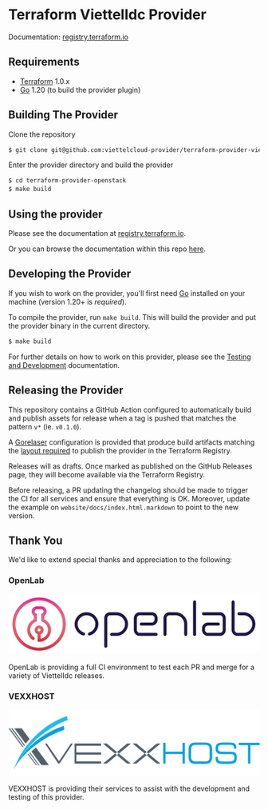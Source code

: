 Terraform ViettelIdc Provider
============================

Documentation: [registry.terraform.io](https://registry.terraform.io/providers/terraform-provider-openstack/openstack/latest/docs)

Requirements
------------

- [Terraform](https://www.terraform.io/downloads.html) 1.0.x
- [Go](https://golang.org/doc/install) 1.20 (to build the provider plugin)

Building The Provider
---------------------

Clone the repository

```sh
$ git clone git@github.com:viettelcloud-provider/terraform-provider-viettelidc.git
```

Enter the provider directory and build the provider

```sh
$ cd terraform-provider-openstack
$ make build
```

Using the provider
----------------------
Please see the documentation at [registry.terraform.io](https://registry.terraform.io/providers/terraform-provider-openstack/openstack/latest/docs).

Or you can browse the documentation within this repo [here](https://github.com/viettelcloud-provider/terraform-provider-viettelidc/tree/main/website/docs).

Developing the Provider
---------------------------

If you wish to work on the provider, you'll first need [Go](https://golang.org) installed on your machine (version 1.20+ is *required*).

To compile the provider, run `make build`. This will build the provider and put the provider binary in the current directory.

```sh
$ make build
```

For further details on how to work on this provider, please see the [Testing and Development](https://registry.terraform.io/providers/terraform-provider-openstack/openstack/latest/docs#testing-and-development) documentation.

Releasing the Provider
----------------------

This repository contains a GitHub Action configured to automatically build and
publish assets for release when a tag is pushed that matches the pattern `v*`
(ie. `v0.1.0`).

A [Gorelaser](https://goreleaser.com/) configuration is provided that produce
build artifacts matching the [layout required](https://www.terraform.io/docs/registry/providers/publishing.html#manually-preparing-a-release)
to publish the provider in the Terraform Registry.

Releases will as drafts. Once marked as published on the GitHub Releases page,
they will become available via the Terraform Registry.

Before releasing, a PR updating the changelog should be made to trigger the CI 
for all services and ensure that everything is OK. Moreover, update the example
on `website/docs/index.html.markdown` to point to the new version.

Thank You
---------

We'd like to extend special thanks and appreciation to the following:

### OpenLab

<a href="http://openlabtesting.org/"><img src="assets/openlab.png" width="600px"></a>

OpenLab is providing a full CI environment to test each PR and merge for a variety of ViettelIdc releases.

### VEXXHOST

<a href="https://vexxhost.com/"><img src="assets/vexxhost.png" width="600px"></a>

VEXXHOST is providing their services to assist with the development and testing of this provider.

